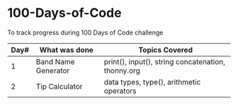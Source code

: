 # 100-Days-of-Code
To track progress during 100 Days of Code challenge

| Day# | What was done| Topics Covered|
| -----| -------|------|
|1| Band Name Generator| print(), input(), string concatenation, thonny.org|
|2| Tip Calculator| data types, type(), arithmetic operators |
